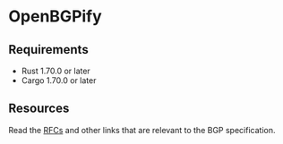 # OpenBGPify

## Requirements

- Rust 1.70.0 or later
- Cargo 1.70.0 or later

## Resources

Read the [RFCs](RESOURCES.md) and other links that are relevant to the BGP specification.